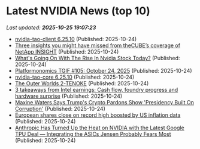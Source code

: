 # Latest NVIDIA News (top 10)
_Last updated: **2025-10-25 19:07:23**_

- [nvidia-tao-client 6.25.10](https://pypi.org/project/nvidia-tao-client/6.25.10/) (Published: 2025-10-24)
- [Three insights you might have missed from theCUBE’s coverage of NetApp INSIGHT](https://siliconangle.com/2025/10/24/ai-data-strategy-powering-next-wave-innovation-netappinsight/) (Published: 2025-10-24)
- [What's Going On With The Rise In Nvidia Stock Today?](https://biztoc.com/x/f7b9ebe8e9186f58) (Published: 2025-10-24)
- [Platformonomics TGIF #105: October 24, 2025](https://platformonomics.com/2025/10/platformonomics-tgif-105-october-24-2025/) (Published: 2025-10-24)
- [nvidia-tao-core 6.25.10](https://pypi.org/project/nvidia-tao-core/6.25.10/) (Published: 2025-10-24)
- [The Outer Worlds 2-TENOKE](https://post.rlsbb.to/the-outer-worlds-2-tenoke/) (Published: 2025-10-24)
- [3 takeaways from Intel earnings: Cash flow, foundry progress and hardware surprise](https://www.cnbc.com/2025/10/24/intel-earnings-q3-stock-trump.html) (Published: 2025-10-24)
- [Maxine Waters Says Trump's Crypto Pardons Show 'Presidency Built On Corruption'](https://finance.yahoo.com/news/maxine-waters-says-trumps-crypto-180109996.html) (Published: 2025-10-24)
- [European shares close on record high boosted by US inflation data](https://www.irishtimes.com/business/2025/10/24/european-shares-close-on-record-high-boosted-by-us-inflation-data/) (Published: 2025-10-24)
- [Anthropic Has Turned Up the Heat on NVIDIA with the Latest Google TPU Deal — Integrating the ASICs Jensen Probably Fears Most](https://wccftech.com/anthropic-has-turned-up-the-heat-on-nvidia-with-the-latest-google-tpu-deal/) (Published: 2025-10-24)
